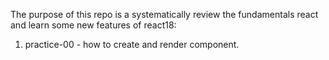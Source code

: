 The purpose of this repo is a systematically review the fundamentals react and learn some new features of react18:

1. practice-00 - how to create and render component.